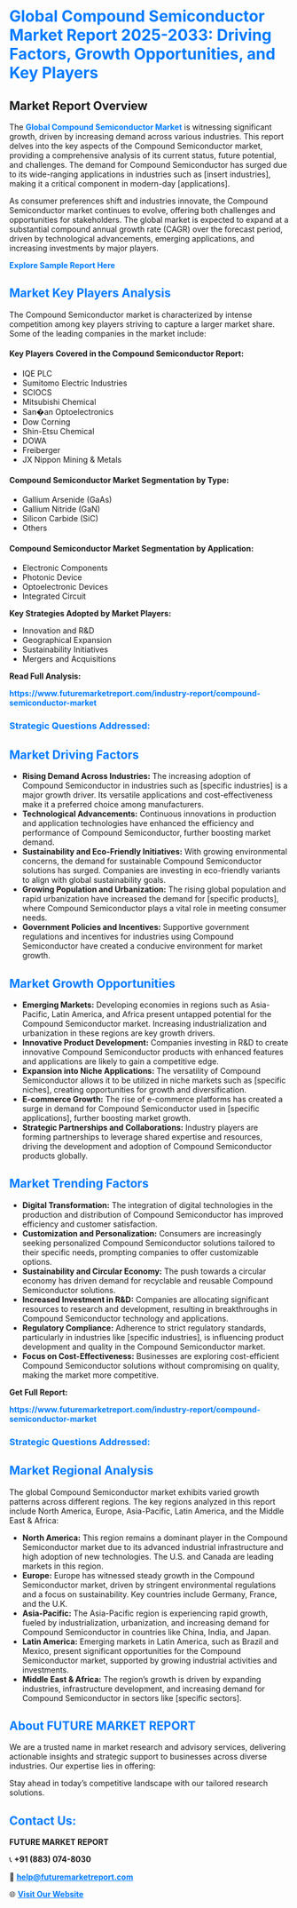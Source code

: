 <h1 style="color: #007BFF;">Global Compound Semiconductor Market Report 2025-2033: Driving Factors, Growth Opportunities, and Key Players</h1>

<section id="overview">
<h2>Market Report Overview</h2>
<p>The <a href="https://www.futuremarketreport.com/industry-report/compound-semiconductor-market" style="color: #007BFF; text-decoration: none;"><strong>Global Compound Semiconductor Market</strong></a> is witnessing significant growth, driven by increasing demand across various industries. This report delves into the key aspects of the Compound Semiconductor market, providing a comprehensive analysis of its current status, future potential, and challenges. The demand for Compound Semiconductor has surged due to its wide-ranging applications in industries such as [insert industries], making it a critical component in modern-day [applications].</p>
<p>As consumer preferences shift and industries innovate, the Compound Semiconductor market continues to evolve, offering both challenges and opportunities for stakeholders. The global market is expected to expand at a substantial compound annual growth rate (CAGR) over the forecast period, driven by technological advancements, emerging applications, and increasing investments by major players.</p>
</section>

<section id="overview">
<p><a href="https://www.futuremarketreport.com/request-sample/reportId=76147" style="color: #007BFF; text-decoration: none;"><strong>Explore Sample Report Here</strong></a></p>
</section>

<section id="key-players">
<h2 style="color: #007BFF;">Market Key Players Analysis</h2>
<p>The Compound Semiconductor market is characterized by intense competition among key players striving to capture a larger market share. Some of the leading companies in the market include:</p>
<h4>Key Players Covered in the Compound Semiconductor Report:</h4>
<ul><li>IQE PLC</li><li>Sumitomo Electric Industries</li><li>SCIOCS</li><li>Mitsubishi Chemical</li><li>San�an Optoelectronics</li><li>Dow Corning</li><li>Shin-Etsu Chemical</li><li>DOWA</li><li>Freiberger</li><li>JX Nippon Mining &amp; Metals</li></ul>
<h4>Compound Semiconductor Market Segmentation by Type:</h4>
<ul><li>Gallium Arsenide (GaAs)</li><li>Gallium Nitride (GaN)</li><li>Silicon Carbide (SiC)</li><li>Others</li></ul>

<h4>Compound Semiconductor Market Segmentation by Application:</h4>
<ul><li>Electronic Components</li><li>Photonic Device</li><li>Optoelectronic Devices</li><li>Integrated Circuit</li></ul>
<p><strong>Key Strategies Adopted by Market Players:</strong></p>
<ul>
<li>Innovation and R&D</li>
<li>Geographical Expansion</li>
<li>Sustainability Initiatives</li>
<li>Mergers and Acquisitions</li>
</ul>
</section>

<section>
<p><strong>Read Full Analysis: </strong></p><a href="https://www.futuremarketreport.com/industry-report/compound-semiconductor-market" style="color: #007BFF; text-decoration: none;"><strong>https://www.futuremarketreport.com/industry-report/compound-semiconductor-market</strong></a>
<h3 style="color: #007BFF;">Strategic Questions Addressed:</h3>
</section>

<section id="driving-factors">
<h2 style="color: #007BFF;">Market Driving Factors</h2>
<ul>
<li><strong>Rising Demand Across Industries:</strong> The increasing adoption of Compound Semiconductor in industries such as [specific industries] is a major growth driver. Its versatile applications and cost-effectiveness make it a preferred choice among manufacturers.</li>
<li><strong>Technological Advancements:</strong> Continuous innovations in production and application technologies have enhanced the efficiency and performance of Compound Semiconductor, further boosting market demand.</li>
<li><strong>Sustainability and Eco-Friendly Initiatives:</strong> With growing environmental concerns, the demand for sustainable Compound Semiconductor solutions has surged. Companies are investing in eco-friendly variants to align with global sustainability goals.</li>
<li><strong>Growing Population and Urbanization:</strong> The rising global population and rapid urbanization have increased the demand for [specific products], where Compound Semiconductor plays a vital role in meeting consumer needs.</li>
<li><strong>Government Policies and Incentives:</strong> Supportive government regulations and incentives for industries using Compound Semiconductor have created a conducive environment for market growth.</li>
</ul>
</section>

<section id="growth-opportunities">
<h2 style="color: #007BFF;">Market Growth Opportunities</h2>
<ul>
<li><strong>Emerging Markets:</strong> Developing economies in regions such as Asia-Pacific, Latin America, and Africa present untapped potential for the Compound Semiconductor market. Increasing industrialization and urbanization in these regions are key growth drivers.</li>
<li><strong>Innovative Product Development:</strong> Companies investing in R&D to create innovative Compound Semiconductor products with enhanced features and applications are likely to gain a competitive edge.</li>
<li><strong>Expansion into Niche Applications:</strong> The versatility of Compound Semiconductor allows it to be utilized in niche markets such as [specific niches], creating opportunities for growth and diversification.</li>
<li><strong>E-commerce Growth:</strong> The rise of e-commerce platforms has created a surge in demand for Compound Semiconductor used in [specific applications], further boosting market growth.</li>
<li><strong>Strategic Partnerships and Collaborations:</strong> Industry players are forming partnerships to leverage shared expertise and resources, driving the development and adoption of Compound Semiconductor products globally.</li>
</ul>
</section>

<section id="trending-factors">
<h2 style="color: #007BFF;">Market Trending Factors</h2>
<ul>
<li><strong>Digital Transformation:</strong> The integration of digital technologies in the production and distribution of Compound Semiconductor has improved efficiency and customer satisfaction.</li>
<li><strong>Customization and Personalization:</strong> Consumers are increasingly seeking personalized Compound Semiconductor solutions tailored to their specific needs, prompting companies to offer customizable options.</li>
<li><strong>Sustainability and Circular Economy:</strong> The push towards a circular economy has driven demand for recyclable and reusable Compound Semiconductor solutions.</li>
<li><strong>Increased Investment in R&D:</strong> Companies are allocating significant resources to research and development, resulting in breakthroughs in Compound Semiconductor technology and applications.</li>
<li><strong>Regulatory Compliance:</strong> Adherence to strict regulatory standards, particularly in industries like [specific industries], is influencing product development and quality in the Compound Semiconductor market.</li>
<li><strong>Focus on Cost-Effectiveness:</strong> Businesses are exploring cost-efficient Compound Semiconductor solutions without compromising on quality, making the market more competitive.</li>
</ul>
</section>

<section>
<p><strong>Get Full Report: </strong></p><a href="https://www.futuremarketreport.com/industry-report/compound-semiconductor-market" style="color: #007BFF; text-decoration: none;"><strong>https://www.futuremarketreport.com/industry-report/compound-semiconductor-market</strong></a>
<h3 style="color: #007BFF;">Strategic Questions Addressed:</h3>
</section>


<section id="regional-analysis">
<h2 style="color: #007BFF;">Market Regional Analysis</h2>
<p>The global Compound Semiconductor market exhibits varied growth patterns across different regions. The key regions analyzed in this report include North America, Europe, Asia-Pacific, Latin America, and the Middle East & Africa:</p>
<ul>
<li><strong>North America:</strong> This region remains a dominant player in the Compound Semiconductor market due to its advanced industrial infrastructure and high adoption of new technologies. The U.S. and Canada are leading markets in this region.</li>
<li><strong>Europe:</strong> Europe has witnessed steady growth in the Compound Semiconductor market, driven by stringent environmental regulations and a focus on sustainability. Key countries include Germany, France, and the U.K.</li>
<li><strong>Asia-Pacific:</strong> The Asia-Pacific region is experiencing rapid growth, fueled by industrialization, urbanization, and increasing demand for Compound Semiconductor in countries like China, India, and Japan.</li>
<li><strong>Latin America:</strong> Emerging markets in Latin America, such as Brazil and Mexico, present significant opportunities for the Compound Semiconductor market, supported by growing industrial activities and investments.</li>
<li><strong>Middle East & Africa:</strong> The region’s growth is driven by expanding industries, infrastructure development, and increasing demand for Compound Semiconductor in sectors like [specific sectors].</li>
</ul>
</section>

<footer>
<h2 style="color: #007BFF;">About FUTURE MARKET REPORT</h2>
<p>We are a trusted name in market research and advisory services, delivering actionable insights and strategic support to businesses across diverse industries. Our expertise lies in offering:</p>

<p>Stay ahead in today’s competitive landscape with our tailored research solutions.</p>

<h2 style="color: #007BFF;">Contact Us:</h2>
<p><strong>FUTURE MARKET REPORT</strong></p>
<p>📞 <strong>+91 (883) 074-8030</strong></p>
<p>📧 <strong><a href="mailto:help@futuremarketreport.com" style="color: #007BFF;">help@futuremarketreport.com</a></strong></p>
<p>🌐 <strong><a href="https://www.futuremarketreport.com/" style="color: #007BFF;">Visit Our Website</a></strong></p>
</footer>